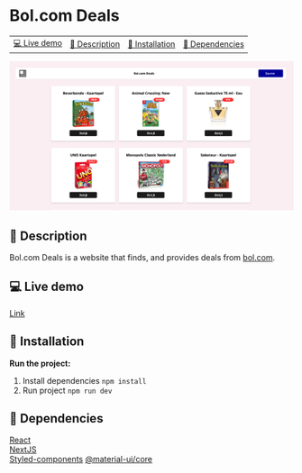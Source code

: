 # Bol.com Deals

<table style="margin-left: auto; margin-right: auto;">
    <tr>
        <td align="center"><a href="#-live-demo">💻 Live demo<a></td>
        <td align="center"><a href="#-Description">📓 Description<a></td>
        <td align="center"><a href="#-Installation">🤖 Installation<a></td>
        <td align="center"><a href="#-Dependencies">🤝 Dependencies<a></td>
    </tr>
</table>

<div style="text-align:center"><img src="screenshot.png" alt="screenshot of the project" width="600"/></div>

## 📓 Description
Bol.com Deals is a website that finds, and provides deals from [bol.com]('https://www.bol.com/). 


## 💻 Live demo
[Link](https://frontend-apps.vercel.app/)


## 🤖 Installation
**Run the project:**
1. Install dependencies
`npm install`
2. Run project
`npm run dev`


## 🤝 Dependencies
[React](https://github.com/facebook/react)  
[NextJS](https://nextjs.org/)   
[Styled-components](https://styled-components.com/)
[@material-ui/core](https://material-ui.com/)